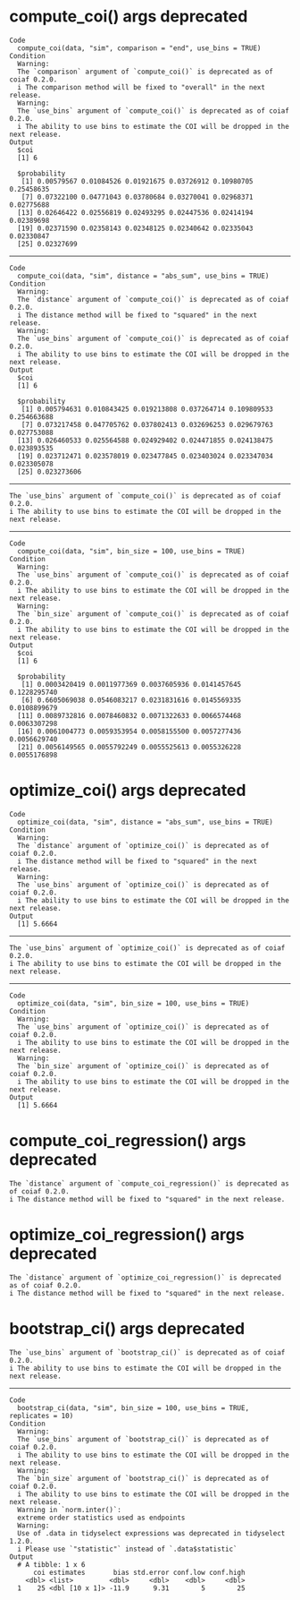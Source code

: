 # compute_coi() args deprecated

    Code
      compute_coi(data, "sim", comparison = "end", use_bins = TRUE)
    Condition
      Warning:
      The `comparison` argument of `compute_coi()` is deprecated as of coiaf 0.2.0.
      i The comparison method will be fixed to "overall" in the next release.
      Warning:
      The `use_bins` argument of `compute_coi()` is deprecated as of coiaf 0.2.0.
      i The ability to use bins to estimate the COI will be dropped in the next release.
    Output
      $coi
      [1] 6
      
      $probability
       [1] 0.00579567 0.01084526 0.01921675 0.03726912 0.10980705 0.25458635
       [7] 0.07322100 0.04771043 0.03780684 0.03270041 0.02968371 0.02775688
      [13] 0.02646422 0.02556819 0.02493295 0.02447536 0.02414194 0.02389698
      [19] 0.02371590 0.02358143 0.02348125 0.02340642 0.02335043 0.02330847
      [25] 0.02327699
      

---

    Code
      compute_coi(data, "sim", distance = "abs_sum", use_bins = TRUE)
    Condition
      Warning:
      The `distance` argument of `compute_coi()` is deprecated as of coiaf 0.2.0.
      i The distance method will be fixed to "squared" in the next release.
      Warning:
      The `use_bins` argument of `compute_coi()` is deprecated as of coiaf 0.2.0.
      i The ability to use bins to estimate the COI will be dropped in the next release.
    Output
      $coi
      [1] 6
      
      $probability
       [1] 0.005794631 0.010843425 0.019213808 0.037264714 0.109809533 0.254663688
       [7] 0.073217458 0.047705762 0.037802413 0.032696253 0.029679763 0.027753088
      [13] 0.026460533 0.025564588 0.024929402 0.024471855 0.024138475 0.023893535
      [19] 0.023712471 0.023578019 0.023477845 0.023403024 0.023347034 0.023305078
      [25] 0.023273606
      

---

    The `use_bins` argument of `compute_coi()` is deprecated as of coiaf 0.2.0.
    i The ability to use bins to estimate the COI will be dropped in the next release.

---

    Code
      compute_coi(data, "sim", bin_size = 100, use_bins = TRUE)
    Condition
      Warning:
      The `use_bins` argument of `compute_coi()` is deprecated as of coiaf 0.2.0.
      i The ability to use bins to estimate the COI will be dropped in the next release.
      Warning:
      The `bin_size` argument of `compute_coi()` is deprecated as of coiaf 0.2.0.
      i The ability to use bins to estimate the COI will be dropped in the next release.
    Output
      $coi
      [1] 6
      
      $probability
       [1] 0.0003420419 0.0011977369 0.0037605936 0.0141457645 0.1228295740
       [6] 0.6605069038 0.0546083217 0.0231831616 0.0145569335 0.0108899679
      [11] 0.0089732816 0.0078460832 0.0071322633 0.0066574468 0.0063307298
      [16] 0.0061004773 0.0059353954 0.0058155500 0.0057277436 0.0056629740
      [21] 0.0056149565 0.0055792249 0.0055525613 0.0055326228 0.0055176898
      

# optimize_coi() args deprecated

    Code
      optimize_coi(data, "sim", distance = "abs_sum", use_bins = TRUE)
    Condition
      Warning:
      The `distance` argument of `optimize_coi()` is deprecated as of coiaf 0.2.0.
      i The distance method will be fixed to "squared" in the next release.
      Warning:
      The `use_bins` argument of `optimize_coi()` is deprecated as of coiaf 0.2.0.
      i The ability to use bins to estimate the COI will be dropped in the next release.
    Output
      [1] 5.6664

---

    The `use_bins` argument of `optimize_coi()` is deprecated as of coiaf 0.2.0.
    i The ability to use bins to estimate the COI will be dropped in the next release.

---

    Code
      optimize_coi(data, "sim", bin_size = 100, use_bins = TRUE)
    Condition
      Warning:
      The `use_bins` argument of `optimize_coi()` is deprecated as of coiaf 0.2.0.
      i The ability to use bins to estimate the COI will be dropped in the next release.
      Warning:
      The `bin_size` argument of `optimize_coi()` is deprecated as of coiaf 0.2.0.
      i The ability to use bins to estimate the COI will be dropped in the next release.
    Output
      [1] 5.6664

# compute_coi_regression() args deprecated

    The `distance` argument of `compute_coi_regression()` is deprecated as of coiaf 0.2.0.
    i The distance method will be fixed to "squared" in the next release.

# optimize_coi_regression() args deprecated

    The `distance` argument of `optimize_coi_regression()` is deprecated as of coiaf 0.2.0.
    i The distance method will be fixed to "squared" in the next release.

# bootstrap_ci() args deprecated

    The `use_bins` argument of `bootstrap_ci()` is deprecated as of coiaf 0.2.0.
    i The ability to use bins to estimate the COI will be dropped in the next release.

---

    Code
      bootstrap_ci(data, "sim", bin_size = 100, use_bins = TRUE, replicates = 10)
    Condition
      Warning:
      The `use_bins` argument of `bootstrap_ci()` is deprecated as of coiaf 0.2.0.
      i The ability to use bins to estimate the COI will be dropped in the next release.
      Warning:
      The `bin_size` argument of `bootstrap_ci()` is deprecated as of coiaf 0.2.0.
      i The ability to use bins to estimate the COI will be dropped in the next release.
      Warning in `norm.inter()`:
      extreme order statistics used as endpoints
      Warning:
      Use of .data in tidyselect expressions was deprecated in tidyselect 1.2.0.
      i Please use `"statistic"` instead of `.data$statistic`
    Output
      # A tibble: 1 x 6
          coi estimates       bias std.error conf.low conf.high
        <dbl> <list>         <dbl>     <dbl>    <dbl>     <dbl>
      1    25 <dbl [10 x 1]> -11.9      9.31        5        25

